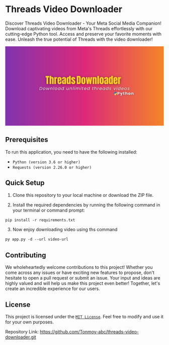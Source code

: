 # Threads Video Downloader #

Discover Threads Video Downloader - Your Meta Social Media Companion! Download captivating videos from Meta's Threads effortlessly with our cutting-edge Python tool. Access and preserve your favorite moments with ease. Unleash the true potential of Threads with the video downloader!

![Image](https://github.com/Tonmoy-abc/threads-video-downloader/blob/main/img/img1.png?raw=true)

## Prerequisites ##

To run this application, you need to have the following installed:

- `Python (version 3.6 or higher)`
- `Requests (version 2.26.0 or higher)`

## Quick Setup ##

1. Clone this repository to your local machine or download the ZIP file.

2. Install the required dependencies by running the following command in your terminal or command prompt:

```markdown
pip install -r requirements.txt
```

3. Now enjoy downloading video using ths command
```markdown
py app.py -d --url video-url
```

## Contributing ##

We wholeheartedly welcome contributions to this project! Whether you come across any issues or have exciting new features to propose, don't hesitate to open a pull request or submit an issue. Your input and ideas are highly valued and will help us make this project even better! Together, let's create an incredible experience for our users.

## License ##

This project is licensed under the [`MIT License`][license]. Feel free to modify and use it for your own purposes.

Repository Link: <https://github.com/Tonmoy-abc/threads-video-downloader.git>

[license]:https://github.com/Tonmoy-abc/threads-video-downloader/blob/main/LICENSE

